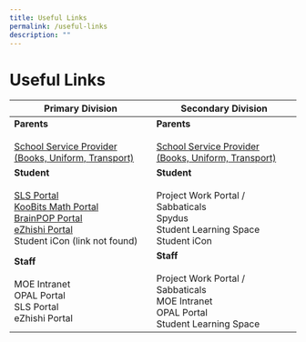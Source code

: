 ```yaml
---
title: Useful Links
permalink: /useful-links
description: ""
---
```

# **Useful Links**

| Primary Division 	| Secondary Division 	|
|---	|---	|
| **Parents**<br><br>[School Service Provider (Books, Uniform, Transport)](/school-service-providers/)  	| **Parents**<br><br>[School Service Provider (Books, Uniform, Transport)](/school-service-providers/)  	|
| **Student**<br><br>[SLS Portal](https://vle.learning.moe.edu.sg/login)<br>[KooBits Math Portal](https://member.koobits.com/)<br>[BrainPOP Portal](https://www.brainpop.com/)<br>[eZhishi Portal](https://www.ezhishi.net/Contents/)<br>Student iCon (link not found)	| **Student**<br><br>Project Work Portal / Sabbaticals<br>Spydus<br>Student Learning Space<br>Student iCon 	|
| **Staff**<br><br>MOE Intranet<br>OPAL Portal<br>SLS Portal<br>eZhishi Portal 	| **Staff**<br><br>Project Work Portal / Sabbaticals<br>MOE Intranet<br>OPAL Portal<br>Student Learning Space 	|